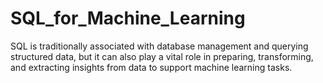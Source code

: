 # SQL_for_Machine_Learning
SQL is traditionally associated with database management and querying structured data, but it can also play a vital role in preparing, transforming, and extracting insights from data to support machine learning tasks.
